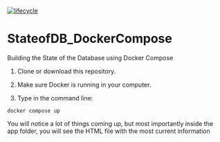 <!-- badges: start -->

[![lifecycle](https://img.shields.io/badge/lifecycle-stable-green.svg)](https://www.tidyverse.org/lifecycle/#stable)

<!-- badges: end -->


# StateofDB_DockerCompose

Building the State of the Database using Docker Compose

1. Clone or download this repository.

2. Make sure Docker is running in your computer.

3. Type in the command line:

```
docker compose up
```

You will notice a lot of things coming up, but most importantly inside the app folder, you will see the HTML file with the most current information
